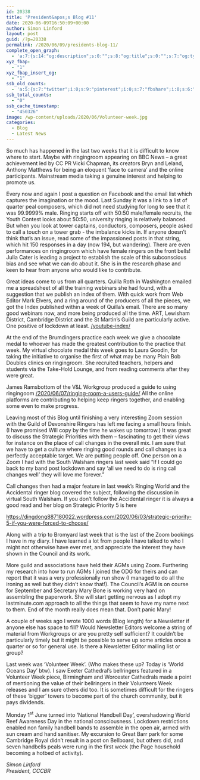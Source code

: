 ```yaml
---
id: 20338
title: 'President&apos;s Blog #11'
date: 2020-06-09T16:50:09+00:00
author: Simon Linford
layout: post
guid: /?p=20338
permalink: /2020/06/09/presidents-blog-11/
complete_open_graph:
  - 'a:7:{s:14:"og:description";s:0:"";s:8:"og:title";s:0:"";s:7:"og:type";s:0:"";s:12:"twitter:card";s:7:"summary";s:15:"twitter:creator";s:0:"";s:19:"twitter:description";s:0:"";s:8:"og:image";s:5:"20340";}'
xyz_fbap:
  - "1"
xyz_fbap_insert_og:
  - "1"
ssb_old_counts:
  - 'a:5:{s:7:"twitter";i:0;s:9:"pinterest";i:0;s:7:"fbshare";i:0;s:6:"reddit";i:0;s:6:"tumblr";N;}'
ssb_total_counts:
  - "0"
ssb_cache_timestamp:
  - "450326"
image: /wp-content/uploads/2020/06/Volunteer-week.jpg
categories:
  - Blog
  - Latest News
---
```

So much has happened in the last two weeks that it is difficult to know where to start. Maybe with ringingroom appearing on BBC News – a great achievement led by CC PR Vicki Chapman, its creators Bryn and Leland, Anthony Matthews for being an eloquent ‘face to camera’ and the online participants. Mainstream media taking a genuine interest and helping to promote us.

Every now and again I post a question on Facebook and the email list which captures the imagination or the mood. Last Sunday it was a link to a list of quarter peal composers, which did not need studying for long to see that it was 99.9999% male. Ringing starts off with 50:50 male/female recruits, the Youth Contest looks about 50:50, university ringing is relatively balanced. But when you look at tower captains, conductors, composers, people asked to call a touch on a tower grab - the imbalance kicks in. If anyone doesn’t think that’s an issue, read some of the impassioned posts in that string, which hit 150 responses in a day (now 194, but wandering). There are even performances on ringingroom which have female ringers on the front bells! Julia Cater is leading a project to establish the scale of this subconscious bias and see what we can do about it. She is in the research phase and keen to hear from anyone who would like to contribute.

Great ideas come to us from all quarters. Quilla Roth in Washington emailed me a spreadsheet of all the training webinars she had found, with a suggestion that we publish an index of them. With quick work from Web Editor Mark Elvers, and a ring around of the producers of all the pieces, we got the Index published within a week of Quilla’s email. There are so many good webinars now, and more being produced all the time. ART, Lewisham District, Cambridge District and the St Martin’s Guild are particularly active. One positive of lockdown at least. <a href="/youtube-index/" target="_blank" rel="noopener noreferrer">/youtube-index/</a>

At the end of the Brumdingers practice each week we give a chocolate medal to whoever has made the greatest contribution to the practice that week. My virtual chocolate medal this week goes to Laura Goodin, for taking the initiative to organise the first of what may be many Plain Bob Doubles clinics on ringingroom. She recruited teachers, helpers and students via the Take-Hold Lounge, and from reading comments after they were great.

James Ramsbottom of the V&L Workgroup produced a guide to using ringingoom <a href="/2020/06/07/ringing-room-a-users-guide/" target="_blank" rel="noopener noreferrer">/2020/06/07/ringing-room-a-users-guide/</a> All the online platforms are contributing to helping keep ringers together, and enabling some even to make progress.

Leaving most of this Blog until finishing a very interesting Zoom session with the Guild of Devonshire Ringers has left me facing a small hours finish. (I have promised Will copy by the time he wakes up tomorrow.) It was great to discuss the Strategic Priorities with them – fascinating to get their views for instance on the place of call changes in the overall mix. I am sure that we have to get a culture where ringing good rounds and call changes is a perfectly acceptable target. We are putting people off. One person on a Zoom I had with the South Walsham ringers last week said “if I could go back to my band post lockdown and say ‘all we need to do is ring call changes well’ they will love me forever.”

Call changes then had a major feature in last week’s Ringing World and the Accidental ringer blog covered the subject, following the discussion in virtual South Walsham. If you don’t follow the Accidental ringer it is always a good read and her blog on Strategic Priority 5 is here

<a href="https://dingdong887180022.wordpress.com/2020/06/03/strategic-priority-5-if-you-were-forced-to-choose/" target="_blank" rel="noopener noreferrer">https://dingdong887180022.wordpress.com/2020/06/03/strategic-priority-5-if-you-were-forced-to-choose/</a>

Along with a trip to Bromyard last week that is the last of the Zoom bookings I have in my diary. I have learned a lot from people I have talked to who I might not otherwise have ever met, and appreciate the interest they have shown in the Council and its work.

More guild and associations have held their AGMs using Zoom. Furthering my research into how to run AGMs I joined the ODG for theirs and can report that it was a very professionally run show (I managed to do all the ironing as well but they didn’t know that!). The Council’s AGM is on course for September and Secretary Mary Bone is working very hard on assembling the paperwork. She will start getting nervous as I adopt my lastminute.com approach to all the things that seem to have my name next to them. End of the month really does mean that. Don’t panic Mary!

A couple of weeks ago I wrote 1000 words (Blog length) for a Newsletter if anyone else has space to fill? Would Newsletter Editors welcome a string of material from Workgroups or are you pretty self sufficient? It couldn’t be particularly timely but it might be possible to serve up some articles once a quarter or so for general use. Is there a Newsletter Editor mailing list or group?

Last week was ‘Volunteer Week’. (Who makes these up? Today is ‘World Oceans Day’ btw). I saw Exeter Cathedral’s bellringers featured in a Volunteer Week piece, Birmingham and Worcester Cathedrals made a point of mentioning the value of their bellringers in their Volunteers Week releases and I am sure others did too. It is sometimes difficult for the ringers of these ‘bigger’ towers to become part of the church community, but it pays dividends.

Monday 1<sup>st</sup> June turned into ‘National Handbell Day’, overshadowing World Reef Awareness Day in the national consciousness. Lockdown restrictions enabled non family handbell bands to assemble in the open air, armed with sun cream and hand sanitiser. My excursion to Great Barr park for some Cambridge Royal didn’t result in a post on Bellboard, but others did, and seven handbells peals were rung in the first week (the Page household becoming a hotbed of activity).

_Simon Linford_  
_President, CCCBR_
